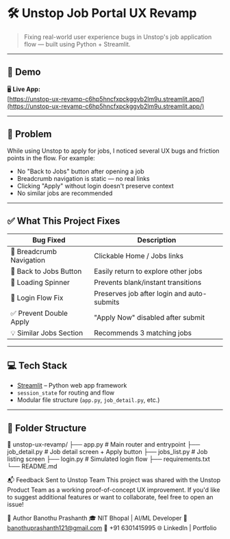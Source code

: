 # 🛠 Unstop Job Portal UX Revamp

> Fixing real-world user experience bugs in Unstop's job application flow — built using Python + Streamlit.

---

## 🚀 Demo

🖥️ **Live App:**  
[https://unstop-ux-revamp-c6hp5hncfxpckggvb2lm9u.streamlit.app/](https://unstop-ux-revamp-c6hp5hncfxpckggvb2lm9u.streamlit.app/)

---

## 🧠 Problem

While using Unstop to apply for jobs, I noticed several UX bugs and friction points in the flow. For example:
- No "Back to Jobs" button after opening a job
- Breadcrumb navigation is static — no real links
- Clicking "Apply" without login doesn't preserve context
- No similar jobs are recommended

---

## ✅ What This Project Fixes

| Bug Fixed | Description |
|-----------|-------------|
| 🧭 Breadcrumb Navigation | Clickable Home / Jobs links |
| 🔁 Back to Jobs Button | Easily return to explore other jobs |
| 🔄 Loading Spinner | Prevents blank/instant transitions |
| 🔐 Login Flow Fix | Preserves job after login and auto-submits |
| ✅ Prevent Double Apply | "Apply Now" disabled after submit |
| 💡 Similar Jobs Section | Recommends 3 matching jobs |

---

## 💻 Tech Stack

- [Streamlit](https://streamlit.io) – Python web app framework
- `session_state` for routing and flow
- Modular file structure (`app.py`, `job_detail.py`, etc.)

---

## 🧩 Folder Structure

📁 unstop-ux-revamp/
├── app.py # Main router and entrypoint
├── job_detail.py # Job detail screen + Apply button
├── jobs_list.py # Job listing screen
├── login.py # Simulated login flow
├── requirements.txt
└── README.md

📬 Feedback Sent to Unstop Team
This project was shared with the Unstop Product Team as a working proof-of-concept UX improvement. If you'd like to suggest additional features or want to collaborate, feel free to open an issue!

🙌 Author
Banothu Prashanth
🎓 NIT Bhopal | AI/ML Developer
📧 banothuprashanth121@gmail.com
📱 +91 6301415995
🌐 LinkedIn | Portfolio

